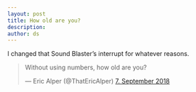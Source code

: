 ```yaml
---
layout: post
title: How old are you?
description:
author: ds
---
```


I changed that Sound Blaster’s interrupt for whatever reasons.

<blockquote class="twitter-tweet" data-lang="de"><p lang="en" dir="ltr">Without using numbers, how old are you?</p>&mdash; Eric Alper (@ThatEricAlper) <a href="https://twitter.com/ThatEricAlper/status/1038185474286919681?ref_src=twsrc%5Etfw">7. September 2018</a></blockquote> <script async src="https://platform.twitter.com/widgets.js" charset="utf-8"></script> 
